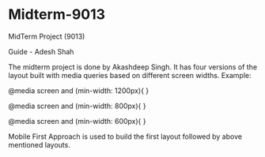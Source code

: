 # Midterm-9013
MidTerm Project (9013)

Guide - Adesh Shah

The midterm project is done by Akashdeep Singh. It has four versions of the layout built with media queries based on different screen widths.
Example:

@media screen and (min-width: 1200px){ }

@media screen and (min-width: 800px){ }  

@media screen and (min-width: 600px){ }  

Mobile First Approach is used to build the first layout followed by above mentioned layouts.

